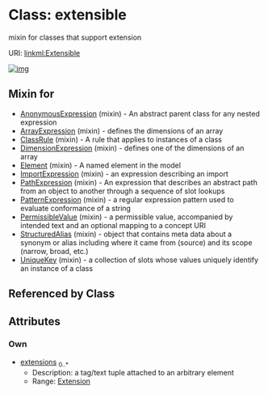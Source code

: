 
# Class: extensible

mixin for classes that support extension

URI: [linkml:Extensible](https://w3id.org/linkml/Extensible)


[![img](https://yuml.me/diagram/nofunky;dir:TB/class/[Extension],[Extension]<extensions%200..*-++[Extensible],[UniqueKey]uses%20-.->[Extensible],[StructuredAlias]uses%20-.->[Extensible],[PermissibleValue]uses%20-.->[Extensible],[PatternExpression]uses%20-.->[Extensible],[PathExpression]uses%20-.->[Extensible],[ImportExpression]uses%20-.->[Extensible],[Element]uses%20-.->[Extensible],[DimensionExpression]uses%20-.->[Extensible],[ClassRule]uses%20-.->[Extensible],[ArrayExpression]uses%20-.->[Extensible],[AnonymousExpression]uses%20-.->[Extensible],[UniqueKey],[StructuredAlias],[PermissibleValue],[PatternExpression],[PathExpression],[ImportExpression],[Element],[DimensionExpression],[ClassRule],[ArrayExpression],[AnonymousExpression])](https://yuml.me/diagram/nofunky;dir:TB/class/[Extension],[Extension]<extensions%200..*-++[Extensible],[UniqueKey]uses%20-.->[Extensible],[StructuredAlias]uses%20-.->[Extensible],[PermissibleValue]uses%20-.->[Extensible],[PatternExpression]uses%20-.->[Extensible],[PathExpression]uses%20-.->[Extensible],[ImportExpression]uses%20-.->[Extensible],[Element]uses%20-.->[Extensible],[DimensionExpression]uses%20-.->[Extensible],[ClassRule]uses%20-.->[Extensible],[ArrayExpression]uses%20-.->[Extensible],[AnonymousExpression]uses%20-.->[Extensible],[UniqueKey],[StructuredAlias],[PermissibleValue],[PatternExpression],[PathExpression],[ImportExpression],[Element],[DimensionExpression],[ClassRule],[ArrayExpression],[AnonymousExpression])

## Mixin for

 * [AnonymousExpression](AnonymousExpression.md) (mixin)  - An abstract parent class for any nested expression
 * [ArrayExpression](ArrayExpression.md) (mixin)  - defines the dimensions of an array
 * [ClassRule](ClassRule.md) (mixin)  - A rule that applies to instances of a class
 * [DimensionExpression](DimensionExpression.md) (mixin)  - defines one of the dimensions of an array
 * [Element](Element.md) (mixin)  - A named element in the model
 * [ImportExpression](ImportExpression.md) (mixin)  - an expression describing an import
 * [PathExpression](PathExpression.md) (mixin)  - An expression that describes an abstract path from an object to another through a sequence of slot lookups
 * [PatternExpression](PatternExpression.md) (mixin)  - a regular expression pattern used to evaluate conformance of a string
 * [PermissibleValue](PermissibleValue.md) (mixin)  - a permissible value, accompanied by intended text and an optional mapping to a concept URI
 * [StructuredAlias](StructuredAlias.md) (mixin)  - object that contains meta data about a synonym or alias including where it came from (source) and its scope (narrow, broad, etc.)
 * [UniqueKey](UniqueKey.md) (mixin)  - a collection of slots whose values uniquely identify an instance of a class

## Referenced by Class


## Attributes


### Own

 * [extensions](extensions.md)  <sub>0..\*</sub>
     * Description: a tag/text tuple attached to an arbitrary element
     * Range: [Extension](Extension.md)
